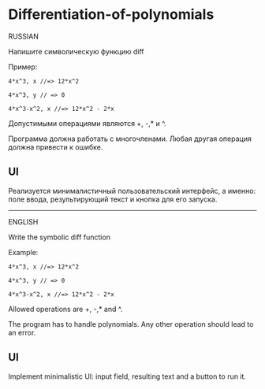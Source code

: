 # Differentiation-of-polynomials
 RUSSIAN 
 
Напишите символическую функцию diff

Пример:
```
4*x^3, x //=> 12*x^2

4*x^3, y // => 0

4*x^3-x^2, x //=> 12*x^2 - 2*x
```
Допустимыми операциями являются +, -,* и ^.

Программа должна работать с многочленами. Любая другая операция должна привести к ошибке.

## UI

Реализуется минималистичный пользовательский интерфейс, а именно: поле ввода, результирующий текст и кнопка для его запуска.


________________________________________________________________________________________________________________________________
 ENGLISH 

Write the symbolic diff function

Example:
```
4*x^3, x //=> 12*x^2

4*x^3, y // => 0

4*x^3-x^2, x //=> 12*x^2 - 2*x
```
Allowed operations are +, -,* and ^.

The program has to handle polynomials. Any other operation should lead to an error.


## UI

Implement minimalistic UI: input field, resulting text and a button to run it.
